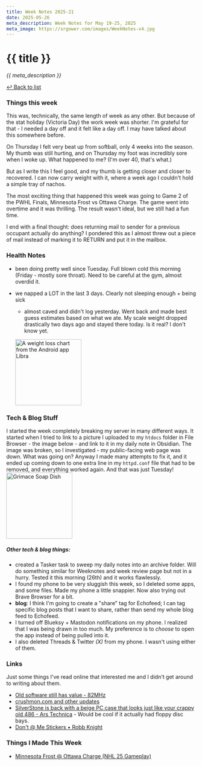 ```yaml
---
title: Week Notes 2025-21
date: 2025-05-26
meta_description: Week Notes for May 19-25, 2025
meta_image: https://srgower.com/images/WeekNotes-v4.jpg
---
```


# {{ title }}

*{{ meta_description }}*

[↩ Back to list](/weeknotes/)

### Things this week 
This was, technically, the same length of week as any other. But because of the stat holiday (Victoria Day) the work week was shorter. I'm grateful for that - I needed a day off and it felt like a day off. I may have talked about this somewhere before. 

On Thursday I felt very beat up from softball, only 4 weeks into the season. My thumb was still hurting, and on Thursday my foot was incredibly sore when I woke up. What happened to me? (I'm over 40, that's what.) 

But as I write this I feel good, and my thumb is getting closer and closer to recovered. I can now carry weight with it, where a week ago I couldn't hold a simple tray of nachos. 

The most exciting thing that happened this week was going to Game 2 of the PWHL Finals, Minnesota Frost vs Ottawa Charge. The game went into overtime and it was thrilling. The result wasn't ideal, but we still had a fun time. 

I end with a final thought: does returning mail to sender for a previous occupant actually do anything? I pondered this as I almost threw out a piece of mail instead of marking it to RETURN and put it in the mailbox. 

### Health Notes
- been doing pretty well since Tuesday. Full blown cold this morning (Friday - mostly sore throat). Need to be careful at the gym, almost overdid it.
- we napped a LOT in the last 3 days. Clearly not sleeping enough + being sick 
	- almost caved and didn't log yesterday. Went back and made best guess estimates based on what we ate. 
	My scale weight dropped drastically two days ago and stayed there today. Is it real? I don't know yet. 
	
	<a href="https://lwgrs.cloud/img/weight-chart-june-2025.jpg"><img src="https://lwgrs.cloud/img/weight-chart-june-2025.jpg" alt="A weight loss chart from the Android app Libra" width="175"/></a>
### Tech & Blog Stuff 
I started the week completely breaking my server in many different ways. It started when I tried to link to a picture I uploaded to my `htdocs` folder in File Browser - the image below - and link to it in my daily note in Obsidian. The image was broken, so I investigated - my public-facing web page was down. What was going on? Anyway I made many attempts to fix it, and it ended up coming down to one extra line in my `httpd.conf` file that had to be removed, and everything worked again. And that was just Tuesday!
<a href="https://lwgrs.cloud/img/compressed-grimace-soap-dish.jpeg"><img src="https://lwgrs.cloud/img/compressed-grimace-soap-dish.jpeg" alt="Grimace Soap Dish" width="175"/></a>

##### Other tech & blog things:
- created a Tasker task to sweep my daily notes into an archive folder. Will do something similar for Weeknotes and week review page but not in a hurry. Tested it this morning (26th) and it works flawlessly. 
- I found my phone to be very sluggish this week, so I deleted some apps, and some files. Made my phone a little snappier. Now also trying out Brave Browser for a bit.
- **blog**: I think I'm going to create a "share" tag for Echofeed; I can tag specific blog posts that I want to share, rather than send my whole blog feed to Echofeed.
- I turned off Blueksy + Mastodon notifications on my phone. I realized that I was being drawn in too much. My preference is to *choose* to open the app instead of being pulled into it.
- I also deleted Threads & Twitter *(X)* from my phone. I wasn't using either of them. 

### Links 
Just some things I've read online that interested me and I didn't get around to writing about them.
- [Old software still has value - 82MHz](http://82mhz.net/posts/2025/05/old-software-still-has-value/)
- [crushmon.com and other updates](https://mgx.me/crushmon-and-other-updates/)
- [SilverStone is back with a beige PC case that looks just like your crappy old 486 - Ars Technica](https://arstechnica.com/gadgets/2025/05/return-of-the-turbo-button-silverstone-is-making-another-80s-style-beige-pc-case/) - Would be cool if it actually had floppy disc bays.
- [Don't @ Me Stickers • Robb Knight](https://rknight.me/blog/dont-at-me-stickers/)
### Things I Made This Week
- [Minnesota Frost @ Ottawa Charge (NHL 25 Gameplay)](https://youtu.be/8pUipYXqLjM?si=1ntP08t9zAiOJjpm)
